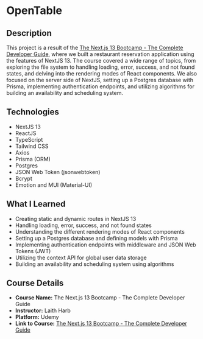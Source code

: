 # OpenTable

## Description

This project is a result of the [The Next.js 13 Bootcamp - The Complete Developer Guide](https://www.udemy.com/course/the-nextjs-13-bootcamp-the-complete-developer-guide), where we built a restaurant reservation application using the features of NextJS 13. The course covered a wide range of topics, from exploring the file system to handling loading, error, success, and not found states, and delving into the rendering modes of React components. We also focused on the server side of NextJS, setting up a Postgres database with Prisma, implementing authentication endpoints, and utilizing algorithms for building an availability and scheduling system.

## Technologies

- NextJS 13
- ReactJS
- TypeScript
- Tailwind CSS
- Axios
- Prisma (ORM)
- Postgres
- JSON Web Token (jsonwebtoken)
- Bcrypt
- Emotion and MUI (Material-UI)

## What I Learned

- Creating static and dynamic routes in NextJS 13
- Handling loading, error, success, and not found states
- Understanding the different rendering modes of React components
- Setting up a Postgres database and defining models with Prisma
- Implementing authentication endpoints with middleware and JSON Web Tokens (JWT)
- Utilizing the context API for global user data storage
- Building an availability and scheduling system using algorithms

## Course Details

- **Course Name:** The Next.js 13 Bootcamp - The Complete Developer Guide
- **Instructor:** Laith Harb
- **Platform:** Udemy
- **Link to Course:** [The Next.js 13 Bootcamp - The Complete Developer Guide](https://www.udemy.com/course/the-nextjs-13-bootcamp-the-complete-developer-guide)
